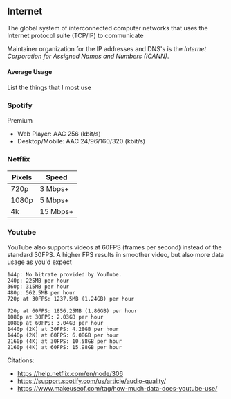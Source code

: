 ## Internet

The global system of interconnected computer networks that uses the Internet protocol suite (TCP/IP) to communicate

Maintainer organization for the IP addresses and DNS's is the *Internet Corporation for Assigned Names and Numbers (ICANN)*.

#### Average Usage

List the things that I most use

### Spotify
	
Premium

- Web Player: AAC 256 (kbit/s)
- Desktop/Mobile: AAC 24/96/160/320 (kbit/s)

### Netflix

| Pixels    | Speed  |
| --------  | -------- |
| 720p      |  3 Mbps+ |
| 1080p     |  5 Mbps+ |
| 4k        | 15 Mbps+ |

### Youtube

YouTube also supports videos at 60FPS (frames per second) instead of the standard 30FPS. A higher FPS results in smoother video, but also more data usage as you'd expect


    144p: No bitrate provided by YouTube.
    240p: 225MB per hour
    360p: 315MB per hour
    480p: 562.5MB per hour
    720p at 30FPS: 1237.5MB (1.24GB) per hour

    720p at 60FPS: 1856.25MB (1.86GB) per hour
    1080p at 30FPS: 2.03GB per hour
    1080p at 60FPS: 3.04GB per hour
    1440p (2K) at 30FPS: 4.28GB per hour
    1440p (2K) at 60FPS: 6.08GB per hour
    2160p (4K) at 30FPS: 10.58GB per hour
    2160p (4K) at 60FPS: 15.98GB per hour 

Citations:

- https://help.netflix.com/en/node/306
- https://support.spotify.com/us/article/audio-quality/
- https://www.makeuseof.com/tag/how-much-data-does-youtube-use/
